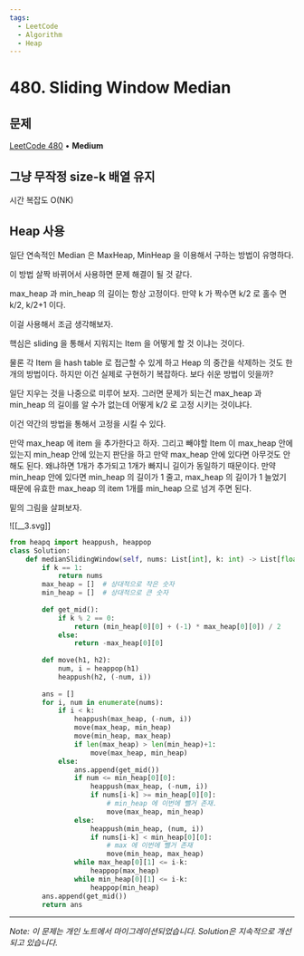 ```yaml
---
tags:
  - LeetCode
  - Algorithm
  - Heap
---
```


# 480. Sliding Window Median

## 문제

[LeetCode 480](https://leetcode.com/problems/sliding-window-median/) • **Medium**

## 그냥 무작정 size-k 배열 유지

시간 복잡도 O(NK)

## Heap 사용

일단 연속적인 Median 은 MaxHeap, MinHeap 을 이용해서 구하는 방법이 유명하다.

이 방법 살짝 바뀌어서 사용하면 문제 해결이 될 것 같다.

  

max_heap 과 min_heap 의 길이는 항상 고정이다. 만약 k 가 짝수면 k/2 로 홀수 면 k/2, k/2+1 이다.

이걸 사용해서 조금 생각해보자.

핵심은 sliding 을 통해서 지워지는 Item 을 어떻게 할 것 이냐는 것이다.

물론 각 Item 을 hash table 로 접근할 수 있게 하고 Heap 의 중간을 삭제하는 것도 한 개의 방법이다. 하지만 이건 실제로 구현하기 복잡하다. 보다 쉬운 방법이 잇을까?

일단 지우는 것을 나중으로 미루어 보자. 그러면 문제가 되는건 max_heap 과 min_heap 의 길이를 알 수가 없는데 어떻게 k/2 로 고정 시키는 것이냐다.

이건 약간의 방법을 통해서 고정을 시킬 수 있다.

만약 max_heap 에 item 을 추가한다고 하자. 그리고 빼야할 Item 이 max_heap 안에 있는지 min_heap 안에 있는지 판단을 하고 만약 max_heap 안에 있다면 아무것도 안해도 된다. 왜냐하면 1개가 추가되고 1개가 빠지니 길이가 동일하기 때문이다. 만약 min_heap 안에 있다면 min_heap 의 길이가 1 줄고, max_heap 의 길이가 1 늘었기 때문에 유효한 max_heap 의 item 1개를 min_heap 으로 넘겨 주면 된다.

밑의 그림을 살펴보자.

  

![[__3.svg]]

  

```python
from heapq import heappush, heappop
class Solution:
    def medianSlidingWindow(self, nums: List[int], k: int) -> List[float]:
        if k == 1:
            return nums
        max_heap = []  # 상대적으로 작은 숫자
        min_heap = []  # 상대적으로 큰 숫자
        
        def get_mid():
            if k % 2 == 0:
                return (min_heap[0][0] + (-1) * max_heap[0][0]) / 2
            else:
                return -max_heap[0][0]
            
        def move(h1, h2):
            num, i = heappop(h1)
            heappush(h2, (-num, i))
        
        ans = []
        for i, num in enumerate(nums):
            if i < k:
                heappush(max_heap, (-num, i))
                move(max_heap, min_heap)
                move(min_heap, max_heap)
                if len(max_heap) > len(min_heap)+1:
                    move(max_heap, min_heap)
            else:
                ans.append(get_mid())
                if num <= min_heap[0][0]:
                    heappush(max_heap, (-num, i))
                    if nums[i-k] >= min_heap[0][0]:
                        # min_heap 에 이번에 뺄거 존재.
                        move(max_heap, min_heap)
                else:
                    heappush(min_heap, (num, i))
                    if nums[i-k] < min_heap[0][0]:
                        # max 에 이번에 뺄거 존재
                        move(min_heap, max_heap)
                while max_heap[0][1] <= i-k:
                    heappop(max_heap)
                while min_heap[0][1] <= i-k:
                    heappop(min_heap)
        ans.append(get_mid())
        return ans
```

---

*Note: 이 문제는 개인 노트에서 마이그레이션되었습니다. Solution은 지속적으로 개선되고 있습니다.*

